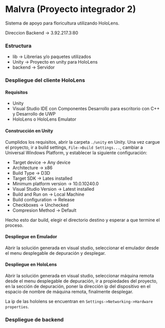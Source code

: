 # Malvra (Proyecto integrador 2)

Sistema de apoyo para floricultura utilizando HoloLens.

Direccion Backend -> 3.92.217.3:80

### Estructura 
- lib -> Librerias y/o paquetes utilizados
- Unity -> Proyecto en unity para HoloLens
- backend -> Servidor

### Despliegue del cliente HoloLens
#### Requisitos
- Unity
- Visual Studio IDE con Componentes Desarrollo para escritorio con C++ y Desarrollo de UWP
- HoloLens o HoloLens Emulator

#### Construcción en Unity
Cumplidos los requisitos, abrir la carpeta `./unity` en Unity. Una vez cargue el proyecto, ir a build settings, `File->Build Settings...`, cambiar a Universal Windows Platform, y establecer la siguiente configuración:
* Target device -> Any device
* Architecture -> x86
* Build Type -> D3D
* Target SDK -> Lates installed
* Minimum platform version -> 10.0.10240.0
* Visual Studio Version -> Latest installed
* Build and Run on -> Local Machine
* Build configuration -> Release
* Checkboxes -> Unchecked
* Compresion Method -> Default

Hecho esto dar build, elegir el directorio destino y esperar a que termine el proceso. 

#### Despliegue en Emulador
Abrir la solución generada en visual studio, seleccionar el emulador desde el menu desplegable de depuración y desplegar.

#### Despliegue en HoloLens
Abrir la solución generada en visual studio, seleccionar máquina remota desde el menu desplegable de depuración, ir a propiedades del proyecto, en la sección de depuración, poner la dirección ip del dispositivo en el espacio de nombre de máquina remota, finalmente desplegar. 

La ip de las hololens se encuentran en `Settings->Networking->Hardware properties`.

### Despliegue de backend 

